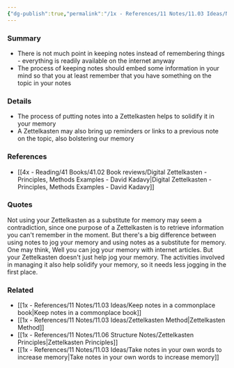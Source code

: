 ```yaml
---
{"dg-publish":true,"permalink":"/1x - References/11 Notes/11.03 Ideas/Notes should be for jogging memory not substituting memory/","title":"Notes should be for jogging memory not substituting memory","noteIcon":"","created":"2024-02-15T09:40:43.572+03:00","updated":"2024-02-15T09:45:16.997+03:00"}
---
```



### Summary
- There is not much point in keeping notes instead of remembering things - everything is readily available on the internet anyway
- The process of keeping notes should embed some information in your mind so that you at least remember that you have something on the topic in your notes

### Details
- The process of putting notes into a Zettelkasten helps to solidify it in your memory
- A Zettelkasten may also bring up reminders or links to a previous note on the topic, also bolstering our memory

### References
- [[4x - Reading/41 Books/41.02 Book reviews/Digital Zettelkasten - Principles, Methods Examples - David Kadavy\|Digital Zettelkasten - Principles, Methods Examples - David Kadavy]]

### Quotes
Not using your Zettelkasten as a substitute for memory may seem a contradiction, since one purpose of a Zettelkasten is to retrieve information you can't remember in the moment. But there's a big difference between using notes to jog your memory and using notes as a substitute for memory. One may think, Well you can jog your memory with internet articles. But your Zettelkasten doesn't just help jog your memory. The activities involved in managing it also help solidify your memory, so it needs less jogging in the first place.

### Related
- [[1x - References/11 Notes/11.03 Ideas/Keep notes in a commonplace book\|Keep notes in a commonplace book]]
- [[1x - References/11 Notes/11.03 Ideas/Zettelkasten Method\|Zettelkasten Method]]
- [[1x - References/11 Notes/11.06 Structure Notes/Zettelkasten Principles\|Zettelkasten Principles]]
- [[1x - References/11 Notes/11.03 Ideas/Take notes in your own words to increase memory\|Take notes in your own words to increase memory]]